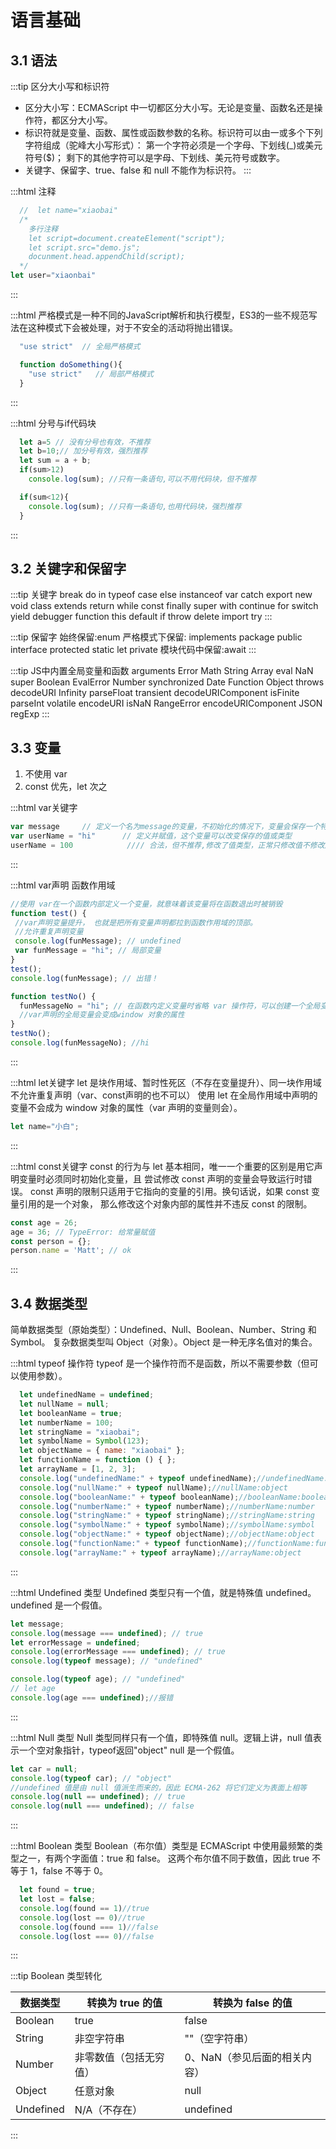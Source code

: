 # 语言基础

## 3.1 语法

:::tip 区分大小写和标识符

* 区分大小写：ECMAScript 中一切都区分大小写。无论是变量、函数名还是操作符，都区分大小写。
* 标识符就是变量、函数、属性或函数参数的名称。标识符可以由一或多个下列字符组成（驼峰大小写形式）：
    第一个字符必须是一个字母、下划线(_)或美元符号($)；
    剩下的其他字符可以是字母、下划线、美元符号或数字。
* 关键字、保留字、true、false 和 null 不能作为标识符。
:::

:::html 注释

``` js
  //  let name="xiaobai"
  /*
    多行注释
    let script=document.createElement("script");
    let script.src="demo.js";
    docunment.head.appendChild(script);
  */
let user="xiaonbai"
```

:::

:::html 严格模式是一种不同的JavaScript解析和执行模型，ES3的一些不规范写法在这种模式下会被处理，对于不安全的活动将抛出错误。

``` js
  "use strict"  // 全局严格模式
```

``` js
  function doSomething(){
    "use strict"   // 局部严格模式
  }
```

:::

:::html 分号与if代码块

``` js
  let a=5 // 没有分号也有效，不推荐
  let b=10;// 加分号有效，强烈推荐
  let sum = a + b;
  if(sum>12)
    console.log(sum); //只有一条语句,可以不用代码块，但不推荐

  if(sum<12){
    console.log(sum); //只有一条语句,也用代码块，强烈推荐
  }
```

:::

## 3.2 关键字和保留字

:::tip 关键字
break       do          in            typeof
case        else        instanceof    var
catch       export      new           void
class       extends     return        while
const       finally     super         with
continue    for         switch        yield
debugger    function    this
default     if          throw
delete      import      try
:::

:::tip 保留字
始终保留:enum
严格模式下保留:
  implements  package     public
  interface   protected   static
  let         private
模块代码中保留:await
:::

:::tip JS中内置全局变量和函数
arguments             Error             Math            String
Array                 eval              NaN             super
Boolean               EvalError         Number          synchronized
Date                  Function          Object          throws
decodeURI             Infinity          parseFloat      transient
decodeURIComponent    isFinite          parseInt        volatile
encodeURI             isNaN             RangeError
encodeURIComponent    JSON              regExp
:::

## 3.3 变量

1. 不使用 var
2. const 优先，let 次之

:::html var关键字

```js
var message     // 定义一个名为message的变量，不初始化的情况下，变量会保存一个特殊值 undefined，不推荐不初始化
var userName = "hi"      // 定义并赋值，这个变量可以改变保存的值或类型
userName = 100            //// 合法，但不推荐,修改了值类型，正常只修改值不修改原来的数据类型
```

:::

:::html var声明 函数作用域

```js
//使用 var在一个函数内部定义一个变量，就意味着该变量将在函数退出时被销毁
function test() { 
 //var声明变量提升， 也就是把所有变量声明都拉到函数作用域的顶部。 
 //允许重复声明变量
 console.log(funMessage); // undefined
 var funMessage = "hi"; // 局部变量
} 
test(); 
console.log(funMessage); // 出错！

function testNo() { 
  funMessageNo = "hi"; // 在函数内定义变量时省略 var 操作符，可以创建一个全局变量。
  //var声明的全局变量会变成window 对象的属性
} 
testNo(); 
console.log(funMessageNo); //hi
```

:::

:::html let关键字
let 是块作用域、暂时性死区（不存在变量提升）、同一块作用域不允许重复声明（var、const声明的也不可以）
使用 let 在全局作用域中声明的变量不会成为 window 对象的属性（var 声明的变量则会）。

```js
let name="小白";
```

:::

:::html const关键字
const 的行为与 let 基本相同，唯一一个重要的区别是用它声明变量时必须同时初始化变量，且
尝试修改 const 声明的变量会导致运行时错误。
const 声明的限制只适用于它指向的变量的引用。换句话说，如果 const 变量引用的是一个对象，
那么修改这个对象内部的属性并不违反 const 的限制。

```js
const age = 26; 
age = 36; // TypeError: 给常量赋值
const person = {}; 
person.name = 'Matt'; // ok
```

:::

## 3.4 数据类型

简单数据类型（原始类型）：Undefined、Null、Boolean、Number、String 和 Symbol。
复杂数据类型叫 Object（对象）。Object 是一种无序名值对的集合。

:::html typeof 操作符
typeof 是一个操作符而不是函数，所以不需要参数（但可以使用参数）。

```js
  let undefinedName = undefined;
  let nullName = null;
  let booleanName = true;
  let numberName = 100;
  let stringName = "xiaobai";
  let symbolName = Symbol(123);
  let objectName = { name: "xiaobai" };
  let functionName = function () { };
  let arrayName = [1, 2, 3];
  console.log("undefinedName:" + typeof undefinedName);//undefinedName:undefined
  console.log("nullName:" + typeof nullName);//nullName:object
  console.log("booleanName:" + typeof booleanName);//booleanName:boolean
  console.log("numberName:" + typeof numberName);//numberName:number
  console.log("stringName:" + typeof stringName);//stringName:string
  console.log("symbolName:" + typeof symbolName);//symbolName:symbol
  console.log("objectName:" + typeof objectName);//objectName:object
  console.log("functionName:" + typeof functionName);//functionName:function
  console.log("arrayName:" + typeof arrayName);//arrayName:object
```

:::

:::html Undefined 类型
Undefined 类型只有一个值，就是特殊值 undefined。
undefined 是一个假值。

```js
let message; 
console.log(message === undefined); // true
let errorMessage = undefined; 
console.log(errorMessage === undefined); // true
console.log(typeof message); // "undefined" 

console.log(typeof age); // "undefined"
// let age 
console.log(age === undefined);//报错
```

:::

:::html Null 类型
Null 类型同样只有一个值，即特殊值 null。逻辑上讲，null 值表示一个空对象指针，typeof返回"object"
null 是一个假值。

```js
let car = null; 
console.log(typeof car); // "object"
//undefined 值是由 null 值派生而来的，因此 ECMA-262 将它们定义为表面上相等
console.log(null == undefined); // true
console.log(null === undefined); // false
```

:::

:::html Boolean 类型
Boolean（布尔值）类型是 ECMAScript 中使用最频繁的类型之一，有两个字面值：true 和 false。
这两个布尔值不同于数值，因此 true 不等于 1，false 不等于 0。

```js
  let found = true;
  let lost = false;
  console.log(found == 1)//true
  console.log(lost == 0)//true
  console.log(found === 1)//false
  console.log(lost === 0)//false
```

:::

:::tip Boolean 类型转化

|数据类型| 转换为 true 的值 |转换为 false 的值|
|-------|------------------|----------------|
|Boolean |true |false|
|String |非空字符串 |""（空字符串）|
|Number |非零数值（包括无穷值）| 0、NaN（参见后面的相关内容）|
|Object |任意对象 |null|
|Undefined |N/A（不存在）| undefined|

:::
